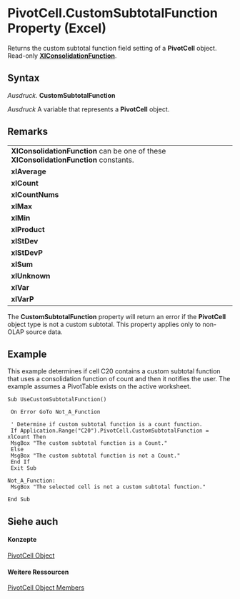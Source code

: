 
# PivotCell.CustomSubtotalFunction Property (Excel)

Returns the custom subtotal function field setting of a  **PivotCell** object. Read-only **[XlConsolidationFunction](a3d0e4c0-8463-340c-a258-219d49f715d7.md)**.


## Syntax

 _Ausdruck_. **CustomSubtotalFunction**

 _Ausdruck_ A variable that represents a **PivotCell** object.


## Remarks


||
|:-----|
|**XlConsolidationFunction** can be one of these **XlConsolidationFunction** constants.|
|**xlAverage**|
|**xlCount**|
|**xlCountNums**|
|**xlMax**|
|**xlMin**|
|**xlProduct**|
|**xlStDev**|
|**xlStDevP**|
|**xlSum**|
|**xlUnknown**|
|**xlVar**|
|**xlVarP**|
The  **CustomSubtotalFunction** property will return an error if the **PivotCell** object type is not a custom subtotal. This property applies only to non-OLAP source data.


## Example

This example determines if cell C20 contains a custom subtotal function that uses a consolidation function of count and then it notifies the user. The example assumes a PivotTable exists on the active worksheet.


```
Sub UseCustomSubtotalFunction() 
 
 On Error GoTo Not_A_Function 
 
 ' Determine if custom subtotal function is a count function. 
 If Application.Range("C20").PivotCell.CustomSubtotalFunction = xlCount Then 
 MsgBox "The custom subtotal function is a Count." 
 Else 
 MsgBox "The custom subtotal function is not a Count." 
 End If 
 Exit Sub 
 
Not_A_Function: 
 MsgBox "The selected cell is not a custom subtotal function." 
 
End Sub
```


## Siehe auch


#### Konzepte


[PivotCell Object](76b8a2dc-90ee-7475-d327-d27cb1e92703.md)
#### Weitere Ressourcen


[PivotCell Object Members](http://msdn.microsoft.com/library/e486cd5d-3f31-29d4-b811-24fc0aed6803%28Office.15%29.aspx)